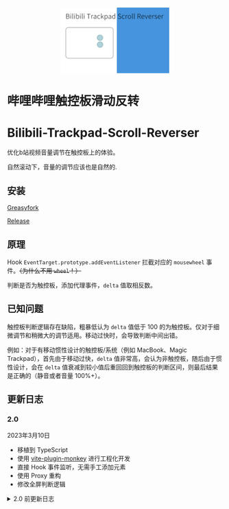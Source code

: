 <p align="center">
  <img  src="./assets/logo.gif" width = "50%">
</p>

# 哔哩哔哩触控板滑动反转
# Bilibili-Trackpad-Scroll-Reverser

优化b站视频音量调节在触控板上的体验。

自然滚动下，音量的调节应该也是自然的.

## 安装

[Greasyfork](https://greasyfork.org/zh-CN/scripts/432783)

[Release](https://github.com/MaxChang3/Bilibili-Trackpad-Scroll-Reverser/releases/latest/download/bilibili-trackpad-scroll-reverser.user.js)

## 原理
Hook `EventTarget.prototype.addEventListener` 拦截对应的 `mousewheel` 事件。~~（为什么不用 `wheel`！）~~

判断是否为触控板，添加代理事件，`delta` 值取相反数。

## 已知问题

触控板判断逻辑存在缺陷，粗暴低认为 `delta` 值低于 100 的为触控板。仅对于细微调节和稍微大的调节适用。移动过快时，会导致判断中间出错。

例如：对于有移动惯性设计的触控板/系统（例如 MacBook、Magic Trackpad），首先由于移动过快，`delta` 值非常高，会认为非触控板，随后由于惯性设计，会在 `delta` 值衰减到较小值后重回回到触控板的判断区间，则最后结果是正确的（静音或者音量 100%+）。

## 更新日志

### 2.0
2023年3月10日
- 移植到 TypeScript
- 使用 [vite-plugin-monkey](https://github.com/lisonge/vite-plugin-monkey) 进行工程化开发
- 直接 Hook 事件监听，无需手工添加元素
- 使用 Proxy 重构
- 修改全屏判断逻辑

<details>
<summary>2.0 前更新日志</summary>

### 1.0	
2022年8月27日	
- 整理代码

### 0.8	
2022年8月27日	
- 重构大部分代码，适配新版播放页

### 0.7
2021年9月23日	
- 修改全屏判断

### 0.6	
2021年9月23日	

- 优化判断 
- 全屏下进行接管

### 0.5	
2021年9月23日	

- 支持番剧页面 
- 优化部分代码

#### 0.1 - 0.4	
2021年9月22日 - 2021年9月23日 

- 项目基本功能和完善
</details>

